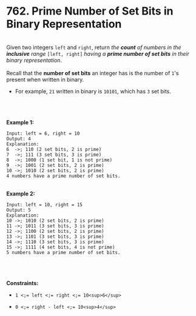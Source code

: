 # 762. Prime Number of Set Bits in Binary Representation

<br />Given two integers `left` and `right`, return <em>the **count** of numbers in the **inclusive** range </em>`[left, right]`<em> having a **prime number of set bits** in their binary representation</em>.<br />
<br />Recall that the **number of set bits** an integer has is the number of `1`'s present when written in binary.<br />

* For example, `21` written in binary is `10101`, which has `3` set bits.


<br /> <br />
<br />**Example 1:**<br />
```
Input: left = 6, right = 10
Output: 4
Explanation:
6  ->; 110 (2 set bits, 2 is prime)
7  ->; 111 (3 set bits, 3 is prime)
8  ->; 1000 (1 set bit, 1 is not prime)
9  ->; 1001 (2 set bits, 2 is prime)
10 ->; 1010 (2 set bits, 2 is prime)
4 numbers have a prime number of set bits.
```
<br />**Example 2:**<br />
```
Input: left = 10, right = 15
Output: 5
Explanation:
10 ->; 1010 (2 set bits, 2 is prime)
11 ->; 1011 (3 set bits, 3 is prime)
12 ->; 1100 (2 set bits, 2 is prime)
13 ->; 1101 (3 set bits, 3 is prime)
14 ->; 1110 (3 set bits, 3 is prime)
15 ->; 1111 (4 set bits, 4 is not prime)
5 numbers have a prime number of set bits.
```
<br /> <br />
<br />**Constraints:**<br />

* `1 <;= left <;= right <;= 10<sup>6</sup>`

* `0 <;= right - left <;= 10<sup>4</sup>`